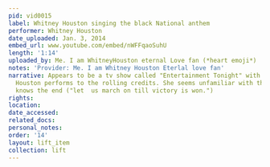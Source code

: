 ```yaml
---
pid: vid0015
label: Whitney Houston singing the black National anthem
performer: Whitney Houston
date_uploaded: Jan. 3, 2014
embed_url: www.youtube.com/embed/nWFFqaoSuhU
length: '1:14'
uploaded_by: Me. I am WhitneyHouston eternal Love fan (*heart emoji*)
notes: 'Provider: Me. I am Whitney Houston Eterlal love fan'
narrative: Appears to be a tv show called "Entertainment Tonight" with Leeza Gibbons.
  Houston performs to the rolling credits. She seems unfamiliar with the song, but
  knows the end ("let  us march on till victory is won.")
rights: 
location: 
date_accessed: 
related_docs: 
personal_notes: 
order: '14'
layout: lift_item
collection: lift
---
```


